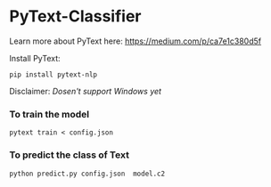 # PyText-Classifier
Learn more about PyText here: https://medium.com/p/ca7e1c380d5f

Install PyText:
``` 
pip install pytext-nlp
```
Disclaimer: *Dosen't support Windows yet*

### To train the model
```
pytext train < config.json
```

### To predict the class of Text
```
python predict.py config.json  model.c2
```
